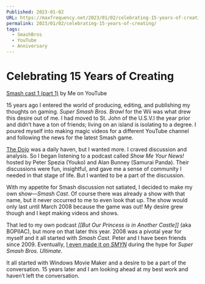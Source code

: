 ```yaml
---
Published: 2023-01-02
URL: https://maxfrequency.net/2023/01/02/celebrating-15-years-of-creating/
permalink: 2023/01/02/celebrating-15-years-of-creating/
tags:
  - SmashBros
  - YouTube
  - Anniversary
---
```

# Celebrating 15 Years of Creating

[Smash cast 1 (part 1)](https://youtu.be/1BmlqKKeNPM) by Me on YouTube

15 years ago I entered the world of producing, editing, and publishing my thoughts on gaming. *Super Smash Bros. Brawl* for the Wii was what drew this desire out of me. I had moved to St. John of the U.S.V.I the year prior and didn’t have a ton of friends; living on an island is isolating to a degree. I poured myself into making magic videos for a different YouTube channel and following the news for the latest Smash game.

[The Dojo](https://www.ssbwiki.com/Smash_Bros._DOJO!!_(SSBB)) was a daily haven, but I wanted more. I craved discussion and analysis. So I began listening to a podcast called *Show Me Your News!* hosted by Peter Spezia (Youko) and Alan Bunney (Samurai Panda). Their discussions were fun, insightful, and gave me a sense of community I needed in that stage of life. But I wanted to be a part of the discussion.

With my appetite for Smash discussion not satiated, I decided to make my own show—*Smash Cast*. Of course there was already a show with that name, but it never occurred to me to even look that up. The show would only last until March 2008 because the game was out! My desire grew though and I kept making videos and shows.

That led to my own podcast *[[But Our Princess is in Another Castle]]* (aka BOPIIAC), but more on that later this year. 2008 was a pivotal year for myself and it all started with *Smash Cast*. Peter and I have been friends since 2009. Eventually, [I even made it on *SMYN*](http://www.showmeyournews.com/podcast/smyn-ultimate-episode-10-we-told-you-this-last-week/) during the hype for *Super Smash Bros. Ultimate*.

It all started with Windows Movie Maker and a desire to be a part of the conversation. 15 years later and I am looking ahead at my best work and haven’t left the conversation.